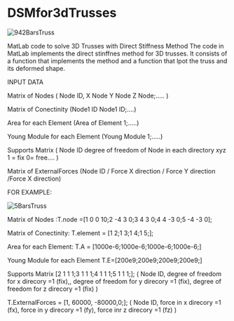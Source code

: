 # DSMfor3dTrusses
![942BarsTruss](https://github.com/diamontkarakat/DSMfor3dTrusses/assets/72194340/b916d17d-f298-4ebc-aba9-e30998f9ea2f)


MatLab code to solve 3D Trusses with Direct Stiffness Method
The code in MatLab implements the direct stinffnes method for 3D trusses. It consists of a function that implements the method and a function that lpot the truss and its deformed shape.


INPUT DATA

Matrix of Nodes ( Node ID, X Node Y Node Z Node;..... )

Matrix of Conectinity (Node1 ID Node1 ID;....)

Area for each Element (Area of Element 1;.....)

Young Module for each Element (Young Module 1;.....)

Supports Matrix ( Node ID degree of freedom of Node in each directory xyz 1 = fix  0= free.... )

Matrix of ExternalForces (Node ID / Force X direction / Force Y direction /Force X direction)

FOR EXAMPLE:

![5BarsTruss](https://github.com/diamontkarakat/DSMfor3dTrusses/assets/72194340/1bd8cb38-d089-4b87-b9dd-c015418740ae)


Matrix of Nodes :T.node =[1 0 0 10;2 -4 3 0;3 4 3 0;4 4 -3 0;5 -4 -3 0];

Matrix of Conectinity: T.element = [1 2;1 3;1 4;1 5;];

Area for each Element: T.A = [1000e-6;1000e-6;1000e-6;1000e-6;]

Young Module for each Element T.E=[200e9;200e9;200e9;200e9;]
 
Supports Matrix [2 1 1 1;3 1 1 1;4 1 1 1;5 1 1 1;]; ( Node ID, degree of freedom for x direcory =1 (fix),, degree of freedom for y direcory =1 (fix), degree of freedom for z direcory =1 (fix) )

T.ExternalForces = [1, 60000, -80000,0;]; ( Node ID, force in x direcory =1 (fx), force in y direcory =1 (fy), force inr z direcory =1 (fz) )



